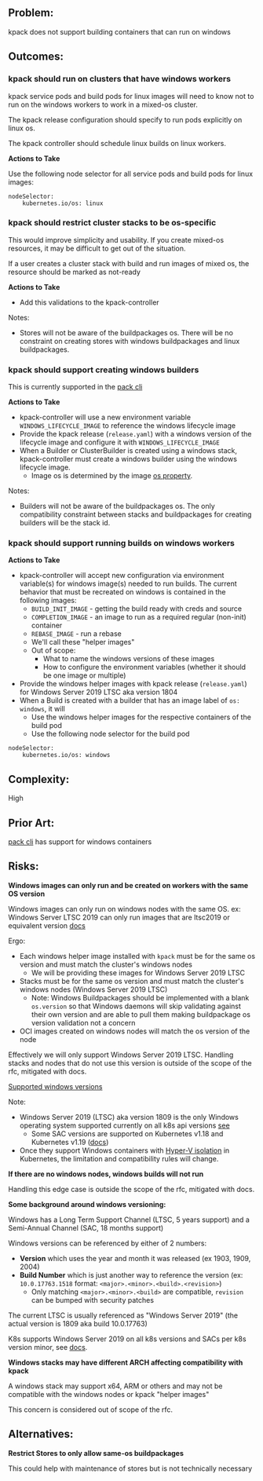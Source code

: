 ## Problem:

kpack does not support building containers that can run on windows

## Outcomes:

### kpack should run on clusters that have windows workers

kpack service pods and build pods for linux images will need to know not to run on the windows workers to work in a mixed-os cluster.

The kpack release configuration should specify to run pods explicitly on linux os.

The kpack controller should schedule linux builds on linux workers.

**Actions to Take**

Use the following node selector for all service pods and build pods for linux images:

```
nodeSelector:
    kubernetes.io/os: linux
```

### kpack should restrict cluster stacks to be os-specific

This would improve simplicity and usability. If you create mixed-os resources, it may be difficult to get out of the situation.

If a user creates a cluster stack with build and run images of mixed os, the resource should be marked as not-ready

**Actions to Take**

- Add this validations to the kpack-controller

Notes:
- Stores will not be aware of the buildpackages os. There will be no constraint on creating stores with windows buildpackages and linux buildpackages.

### kpack should support creating windows builders

This is currently supported in the [pack cli](https://github.com/buildpacks/pack/issues/469)

**Actions to Take**

- kpack-controller will use a new environment variable `WINDOWS_LIFECYCLE_IMAGE` to reference the windows lifecycle image
- Provide the kpack release (`release.yaml`) with a windows version of the lifecycle image and configure it with `WINDOWS_LIFECYCLE_IMAGE`
- When a Builder or ClusterBuilder is created using a windows stack, kpack-controller must create a windows builder using the windows lifecycle image.
    - Image os is determined by the image [os property](https://github.com/opencontainers/image-spec/blob/master/config.md#:~:text=os%20string).

Notes:

- Builders will not be aware of the buildpackages os. The only compatibility constraint between stacks and buildpackages for creating builders will be the stack id.

### kpack should support running builds on windows workers

**Actions to Take**

- kpack-controller will accept new configuration via environment variable(s) for windows image(s) needed to run builds. The current behavior that must be recreated on windows is contained in the following images:
    - `BUILD_INIT_IMAGE` - getting the build ready with creds and source
    - `COMPLETION_IMAGE` - an image to run as a required regular (non-init) container
    - `REBASE_IMAGE` - run a rebase
    - We'll call these "helper images"
    - Out of scope:
        - What to name the windows versions of these images
        - How to configure the environment variables (whether it should be one image or multiple)
- Provide the windows helper images with kpack release (`release.yaml`) for Windows Server 2019 LTSC aka version 1804
- When a Build is created with a builder that has an image label of `os: windows`, it will
    - Use the windows helper images for the respective containers of the build pod
    - Use the following node selector for the build pod

 ```
 nodeSelector:
     kubernetes.io/os: windows
 ```

## Complexity:

High

## Prior Art:

[pack cli](https://github.com/buildpacks/pack) has support for windows containers

## Risks:

**Windows images can only run and be created on workers with the same OS version**

Windows images can only run on windows nodes with the same OS. ex: Windows Server LTSC 2019 can only run images that are ltsc2019 or equivalent version [docs](https://docs.microsoft.com/en-us/virtualization/windowscontainers/deploy-containers/version-compatibility?tabs=windows-server-2019%2Cwindows-10-20H2#:~:text=Supports%20process%20isolation)

Ergo:

- Each windows helper image installed with `kpack` must be for the same os version and must match the cluster's windows nodes
    - We will be providing these images for Windows Server 2019 LTSC
- Stacks must be for the same os version and must match the cluster's windows nodes (Windows Server 2019 LTSC)
    - Note: Windows Buildpackages should be implemented with a blank `os.version` so that Windows daemons will skip validating against their own version and are able to pull them making buildpackage os version validation not a concern
- OCI images created on windows nodes will match the os version of the node

Effectively we will only support Windows Server 2019 LTSC. Handling stacks and nodes that do not use this version is outside of the scope of the rfc, mitigated with docs.

[Supported windows versions](https://kubernetes.io/docs/setup/production-environment/windows/intro-windows-in-kubernetes/#windows-os-version-support)

Note:
- Windows Server 2019 (LTSC) aka version 1809 is the only Windows operating system supported currently on all k8s api versions [see](https://kubernetes.io/docs/setup/production-environment/windows/intro-windows-in-kubernetes/#windows-containers-in-kubernetes)
    - Some SAC versions are supported on Kubernetes v1.18 and Kubernetes v1.19 ([docs](https://kubernetes.io/docs/setup/production-environment/windows/intro-windows-in-kubernetes/#windows-os-version-support))
- Once they support Windows containers with [Hyper-V isolation](https://kubernetes.io/docs/setup/production-environment/windows/intro-windows-in-kubernetes/#hyper-v-isolation) in Kubernetes, the limitation and compatibility rules will change.

**If there are no windows nodes, windows builds will not run**

Handling this edge case is outside the scope of the rfc, mitigated with docs.

**Some background around windows versioning:**

Windows has a Long Term Support Channel (LTSC, 5 years support) and a Semi-Annual Channel (SAC, 18 months support)

Windows versions can be referenced by either of 2 numbers:
- **Version** which uses the year and month it was released (ex 1903, 1909, 2004)
- **Build Number** which is just another way to reference the version (ex: `10.0.17763.1518` format: `<major>.<minor>.<build>.<revision>`)
    - Only matching `<major>.<minor>.<build>` are compatible, `revision` can be bumped with security patches

The current LTSC is usually referenced as "Windows Server 2019" (the actual version is 1809 aka build 10.0.17763)

K8s supports Windows Server 2019 on all k8s versions and SACs per k8s version minor, see [docs](https://kubernetes.io/docs/setup/production-environment/windows/intro-windows-in-kubernetes/#windows-os-version-support).

**Windows stacks may have different ARCH affecting compatibility with kpack**

A windows stack may support x64, ARM or others and may not be compatible with the windows nodes or kpack "helper images"

This concern is considered out of scope of the rfc.

## Alternatives:

**Restrict Stores to only allow same-os buildpackages**

This could help with maintenance of stores but is not technically necessary
